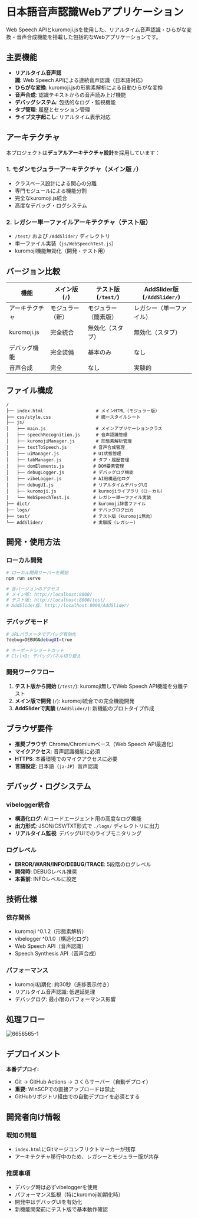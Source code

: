 # 日本語音声認識Webアプリケーション

Web Speech APIとkuromoji.jsを使用した、リアルタイム音声認識・ひらがな変換・音声合成機能を搭載した包括的なWebアプリケーションです。

## 主要機能

- **リアルタイム音声認識**: Web Speech APIによる連続音声認識（日本語対応）
- **ひらがな変換**: kuromoji.jsの形態素解析による自動ひらがな変換
- **音声合成**: 認識テキストからの音声読み上げ機能
- **デバッグシステム**: 包括的なログ・監視機能
- **タブ管理**: 履歴とセッション管理
- **ライブ文字起こし**: リアルタイム表示対応

## アーキテクチャ

本プロジェクトは**デュアルアーキテクチャ設計**を採用しています：

### 1. モダンモジュラーアーキテクチャ（メイン版 `/`）
- クラスベース設計による関心の分離
- 専門モジュールによる機能分割
- 完全なkuromoji.js統合
- 高度なデバッグ・ログシステム

### 2. レガシー単一ファイルアーキテクチャ（テスト版）
- `/test/` および `/AddSlider/` ディレクトリ
- 単一ファイル実装（`js/WebSpeechTest.js`）
- kuromoji機能無効化（開発・テスト用）

## バージョン比較

| 機能 | メイン版 (`/`) | テスト版 (`/test/`) | AddSlider版 (`/AddSlider/`) |
|------|---------------|-------------------|------------------------|
| アーキテクチャ | モジュラー（新） | モジュラー（簡素版） | レガシー（単一ファイル） |
| kuromoji.js | 完全統合 | 無効化（スタブ） | 無効化（スタブ） |
| デバッグ機能 | 完全装備 | 基本のみ | なし |
| 音声合成 | 完全 | なし | 実験的 |

## ファイル構成

```
/
├── index.html                    # メインHTML（モジュラー版）
├── css/style.css                 # 統一スタイルシート
├── js/
│   ├── main.js                   # メインアプリケーションクラス
│   ├── speechRecognition.js      # 音声認識管理
│   ├── kuromojiManager.js        # 形態素解析管理
│   ├── textToSpeech.js          # 音声合成管理
│   ├── uiManager.js             # UI状態管理
│   ├── tabManager.js            # タブ・履歴管理
│   ├── domElements.js           # DOM要素管理
│   ├── debugLogger.js           # デバッグログ機能
│   ├── vibeLogger.js            # AI用構造化ログ
│   ├── debugUI.js               # リアルタイムデバッグUI
│   ├── kuromoji.js              # kurmojiライブラリ（ローカル）
│   └── WebSpeechTest.js         # レガシー単一ファイル実装
├── dict/                        # kuromoji辞書ファイル
├── logs/                        # デバッグログ出力
├── test/                        # テスト版（kuromoji無効）
└── AddSlider/                   # 実験版（レガシー）
```

## 開発・使用方法

### ローカル開発
```bash
# ローカル開発サーバーを開始
npm run serve

# 各バージョンのアクセス
# メイン版: http://localhost:8000/
# テスト版: http://localhost:8000/test/
# AddSlider版: http://localhost:8000/AddSlider/
```

### デバッグモード
```bash
# URLパラメータでデバッグ有効化
?debug=DEBUG&debugUI=true

# キーボードショートカット
# Ctrl+D: デバッグパネル切り替え
```

### 開発ワークフロー
1. **テスト版から開始** (`/test/`): kuromoji無しでWeb Speech API機能を分離テスト
2. **メイン版で開発** (`/`): kuromoji統合での完全機能開発
3. **AddSliderで実験** (`/AddSlider/`): 新機能のプロトタイプ作成

## ブラウザ要件

- **推奨ブラウザ**: Chrome/Chromiumベース（Web Speech API最適化）
- **マイクアクセス**: 音声認識機能に必須
- **HTTPS**: 本番環境でのマイクアクセスに必要
- **言語設定**: 日本語（`ja-JP`）音声認識

## デバッグ・ログシステム

### vibelogger統合
- **構造化ログ**: AIコードエージェント用の高度なログ機能
- **出力形式**: JSON/CSV/TXT形式で `./logs/` ディレクトリに出力
- **リアルタイム監視**: デバッグUIでのライブモニタリング

### ログレベル
- **ERROR/WARN/INFO/DEBUG/TRACE**: 5段階のログレベル
- **開発時**: DEBUGレベル推奨
- **本番前**: INFOレベルに設定

## 技術仕様

### 依存関係
- kuromoji ^0.1.2（形態素解析）
- vibelogger ^0.1.0（構造化ログ）
- Web Speech API（音声認識）
- Speech Synthesis API（音声合成）

### パフォーマンス
- kuromoji初期化: 約30秒（進捗表示付き）
- リアルタイム音声認識: 低遅延処理
- デバッグログ: 最小限のパフォーマンス影響

## 処理フロー
![6656565-1](https://github.com/user-attachments/assets/49fac104-e658-44c6-a52c-0db5e0cc4c47)

## デプロイメント

**本番デプロイ:**
- Git → GitHub Actions → さくらサーバー（自動デプロイ）
- **重要**: WinSCPでの直接アップロードは禁止
- GitHubリポジトリ経由での自動デプロイを必須とする

## 開発者向け情報

### 既知の問題
- `index.html`にGitマージコンフリクトマーカーが残存
- アーキテクチャ移行中のため、レガシーとモジュラー版が共存

### 推奨事項
- デバッグ時は必ずvibeloggerを使用
- パフォーマンス監視（特にkuromoji初期化時）
- 開発中はデバッグUIを有効化
- 新機能開発前にテスト版で基本動作確認
